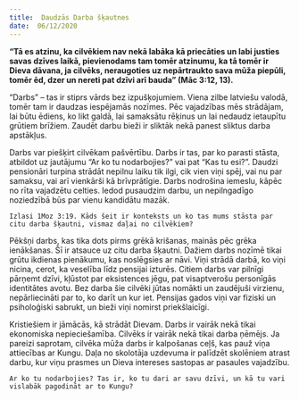 ```yaml
---
title:  Daudzās Darba šķautnes
date:  06/12/2020
---
```


**“Tā es atzinu, ka cilvēkiem nav nekā labāka kā priecāties un labi justies savas dzīves laikā, pievienodams tam tomēr atzinumu, ka tā tomēr ir Dieva dāvana, ja cilvēks, neraugoties uz nepārtraukto sava mūža piepūli, tomēr ēd, dzer un nereti pat dzīvi arī bauda” (Māc 3:12, 13).**

“Darbs” – tas ir stiprs vārds bez izpušķojumiem. Viena zilbe latviešu valodā, tomēr tam ir daudzas iespējamās nozīmes. Pēc vajadzības mēs strādājam, lai būtu ēdiens, ko likt galdā, lai samaksātu rēķinus un lai nedaudz ietaupītu grūtiem brīžiem. Zaudēt darbu bieži ir sliktāk nekā panest sliktus darba apstākļus.

Darbs var piešķirt cilvēkam pašvērtību. Darbs ir tas, par ko parasti stāsta, atbildot uz jautājumu “Ar ko tu nodarbojies?” vai pat “Kas tu esi?”. Daudzi pensionāri turpina strādāt nepilnu laiku tik ilgi, cik vien viņi spēj, vai nu par samaksu, vai arī vienkārši kā brīvprātīgie. Darbs nodrošina iemeslu, kāpēc no rīta vajadzētu celties. Iedod pusaudzim darbu, un nepilngadīgo noziedzībā būs par vienu kandidātu mazāk.

`Izlasi 1Moz 3:19. Kāds šeit ir konteksts un ko tas mums stāsta par citu darba šķautni, vismaz daļai no cilvēkiem?`

Pēkšņi darbs, kas tika dots pirms grēkā krišanas, mainās pēc grēka ienākšanas. Šī ir atsauce uz citu darba šķautni. Dažiem darbs nozīmē tikai grūtu ikdienas pienākumu, kas noslēgsies ar nāvi. Viņi strādā darbā, ko viņi nicina, cerot, ka veselība līdz pensijai izturēs. Citiem darbs var pilnīgi pārņemt dzīvi, kļūstot par eksistences jēgu, pat visaptverošu personīgās identitātes avotu. Bez darba šie cilvēki jūtas nomākti un zaudējuši virzienu, nepārliecināti par to, ko darīt un kur iet. Pensijas gados viņi var fiziski un psiholoģiski sabrukt, un bieži viņi nomirst priekšlaicīgi.

Kristiešiem ir jāmācās, kā strādāt Dievam. Darbs ir vairāk nekā tikai ekonomiska nepieciešamība. Cilvēks ir vairāk nekā tikai darba ņēmējs. Ja pareizi saprotam, cilvēka mūža darbs ir kalpošanas ceļš, kas pauž viņa attiecības ar Kungu. Daļa no skolotāja uzdevuma ir palīdzēt skolēniem atrast darbu, kur viņu prasmes un Dieva intereses sastopas ar pasaules vajadzību.

`Ar ko tu nodarbojies? Tas ir, ko tu dari ar savu dzīvi, un kā tu vari vislabāk pagodināt ar to Kungu?`